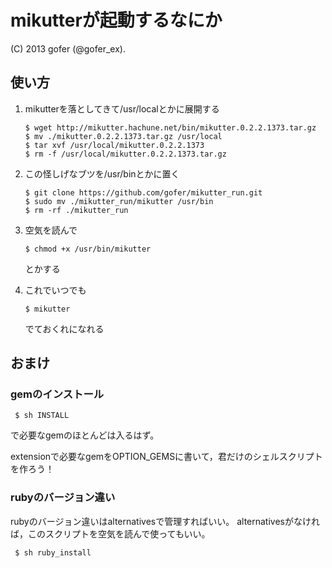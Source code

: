 # mikutterが起動するなにか
(C) 2013 gofer (@gofer_ex).

## 使い方
<ol>
<li><p>
mikutterを落としてきて/usr/localとかに展開する
<code><pre>
$ wget http://mikutter.hachune.net/bin/mikutter.0.2.2.1373.tar.gz
$ mv ./mikutter.0.2.2.1373.tar.gz /usr/local
$ tar xvf /usr/local/mikutter.0.2.2.1373
$ rm -f /usr/local/mikutter.0.2.2.1373.tar.gz
</pre></code>
</p></li>

<li><p>
この怪しげなブツを/usr/binとかに置く
<code><pre>
$ git clone https://github.com/gofer/mikutter_run.git
$ sudo mv ./mikutter_run/mikutter /usr/bin
$ rm -rf ./mikutter_run
</pre></code>
</p></li>

<li><p>
空気を読んで
<code><pre>
$ chmod +x /usr/bin/mikutter
</pre></code>
とかする
</p></li>

<li><p>
これでいつでも
<code><pre>
$ mikutter
</pre></code>
でておくれになれる
</p></li>
</ol>

## おまけ
### gemのインストール
<code><pre>
$ sh INSTALL
</pre></code>
で必要なgemのほとんどは入るはず。

extensionで必要なgemをOPTION_GEMSに書いて，君だけのシェルスクリプトを作ろう！

### rubyのバージョン違い
rubyのバージョン違いはalternativesで管理すればいい。
alternativesがなければ，このスクリプトを空気を読んで使ってもいい。
<code><pre>
$ sh ruby_install
</pre></code>


